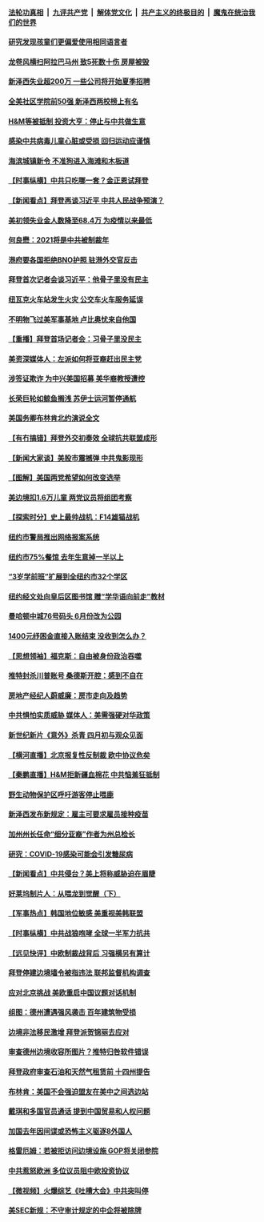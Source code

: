 

####  [法轮功真相](../../../../basic/blob/master/README.md?t=03261201) &nbsp;|&nbsp; [九评共产党](../../../../9ping.md/blob/master/README.md?t=03261201) &nbsp;|&nbsp; [解体党文化](../../../../jtdwh.md/blob/master/README.md?t=03261201)  &nbsp;|&nbsp; [共产主义的终极目的](../../../../gczydzjmd.md/blob/master/README.md?t=03261201) &nbsp;|&nbsp; [魔鬼在统治我们的世界](../../../../mgztzwmdsj.md/blob/master/README.md?t=03261201) 

#### [研究发现孩童们更偏爱使用相同语言者](../pages/nsc412/n12836756.md?t=03261201) 

#### [龙卷风横扫阿拉巴马州 致5死数十伤 房屋被毁](../pages/nsc412/n12836446.md?t=03261201) 

#### [新泽西失业超200万 一些公司将开始夏季招聘](../pages/nsc412/n12836671.md?t=03261201) 

#### [全美社区学院前50强 新泽西两校榜上有名](../pages/nsc412/n12836637.md?t=03261201) 

#### [H&M等被抵制 投资大亨：停止与中共做生意](../pages/nsc412/n12836201.md?t=03261201) 

#### [感染中共病毒儿童心脏或受损 回归运动应谨慎](../pages/nsc412/n12836618.md?t=03261201) 

#### [海滨城镇新令 不准狗进入海滩和木板道](../pages/nsc412/n12836596.md?t=03261201) 

#### [【时事纵横】中共只吃哪一套？金正恩试拜登](../pages/nsc412/n12836328.md?t=03261201) 

#### [【新闻看点】拜登再谈习近平 中共人民战争预演？](../pages/nsc412/n12836306.md?t=03261201) 

#### [美初领失业金人数降至68.4万 为疫情以来最低](../pages/nsc412/n12836375.md?t=03261201) 

#### [何良懋：2021将是中共被制裁年](../pages/nsc412/n12836412.md?t=03261201) 

#### [港府要各国拒绝BNO护照 驻港外交官反击](../pages/nsc412/n12836374.md?t=03261201) 

#### [拜登首次记者会谈习近平：他骨子里没有民主](../pages/nsc412/n12836352.md?t=03261201) 

#### [纽瓦克火车站发生火灾 公交车火车服务延误](../pages/nsc412/n12836228.md?t=03261201) 

#### [不明物飞过美军事基地 卢比奥忧来自他国](../pages/nsc412/n12836099.md?t=03261201) 

#### [【重播】拜登首场记者会：习骨子里没民主](../pages/nsc412/n12834482.md?t=03261201) 

#### [美资深媒体人：左派如何将亚裔赶出民主党](../pages/nsc412/n12834238.md?t=03261201) 

#### [涉签证欺诈 为中兴美国招募 美华裔教授遭控](../pages/nsc412/n12835704.md?t=03261201) 

#### [长荣巨轮如鲸鱼搁浅 苏伊士运河暂停通航](../pages/nsc412/n12835749.md?t=03261201) 

#### [美国务卿布林肯北约演说全文](../pages/nsc412/n12835238.md?t=03261201) 

#### [【有冇搞错】拜登外交初奏效 全球抗共联盟成形](../pages/nsc412/n12833711.md?t=03261201) 

#### [【新闻大家谈】美股市震撼弹 中共鬼影现形](../pages/nsc412/n12835234.md?t=03261201) 

#### [【图解】美国两党希望如何改变选举](../pages/nsc412/n12833755.md?t=03261201) 

#### [美边境扣1.6万儿童 两党议员将组团考察](../pages/nsc412/n12835403.md?t=03261201) 

#### [【探索时分】史上最帅战机：F14雄猫战机](../pages/nsc412/n12833595.md?t=03261201) 

#### [纽约市警局推出网络报案系统](../pages/nsc412/n12834361.md?t=03261201) 

#### [纽约市75%餐馆 去年生意掉一半以上](../pages/nsc412/n12834335.md?t=03261201) 

#### [“3岁学前班”扩展到全纽约市32个学区](../pages/nsc412/n12834290.md?t=03261201) 

#### [纽约经文处向皇后区图书馆  赠“学华语向前走”教材](../pages/nsc412/n12834347.md?t=03261201) 

#### [曼哈顿中城76号码头  6月份改为公园](../pages/nsc412/n12834167.md?t=03261201) 

#### [1400元纾困金直接入账结束  没收到怎么办？](../pages/nsc412/n12834244.md?t=03261201) 

#### [【思想领袖】福克斯：自由被身份政治吞噬](../pages/nsc412/n12828631.md?t=03261201) 

#### [推特封杀川普账号 桑德斯开腔：感到不自在](../pages/nsc412/n12834113.md?t=03261201) 

#### [房地产经纪人蔚威廉：房市走向及趋势](../pages/nsc412/n12834375.md?t=03261201) 

#### [中共惧怕实质威胁 媒体人：美需强硬对华政策](../pages/nsc412/n12833505.md?t=03261201) 

#### [新世纪新片《意外》杀青 四月初与观众见面](../pages/nsc412/n12833362.md?t=03261201) 

#### [【横河直播】北京报复性反制裁 欧中协议危矣](../pages/nsc412/n12833967.md?t=03261201) 

#### [【秦鹏直播】H&M拒新疆血棉花 中共恼羞狂抵制](../pages/nsc412/n12833920.md?t=03261201) 

#### [野生动物保护区呼吁游客停止喂鹿](../pages/nsc412/n12834260.md?t=03261201) 

#### [新泽西发布新规定：雇主可要求雇员接种疫苗](../pages/nsc412/n12834255.md?t=03261201) 

#### [加州州长任命“细分亚裔”作者为州总检长](../pages/nsc412/n12834181.md?t=03261201) 

#### [研究：COVID-19感染可能会引发糖尿病](../pages/nsc412/n12833873.md?t=03261201) 

#### [【新闻看点】中共侵台？美上将称威胁迫在眉睫](../pages/nsc412/n12833908.md?t=03261201) 

#### [好莱坞制片人：从喂龙到觉醒（下）](../pages/nsc412/n12833974.md?t=03261201) 

#### [【军事热点】韩国地位敏感 美重视美韩联盟](../pages/nsc412/n12831436.md?t=03261201) 

#### [【时事纵横】中共战狼咆哮 全球一半军力抗共](../pages/nsc412/n12833889.md?t=03261201) 

#### [【远见快评】中欧制裁战背后 习强横另有算计](../pages/nsc412/n12833867.md?t=03261201) 

#### [拜登停建边境墙令被指违法 联邦监督机构调查](../pages/nsc412/n12833854.md?t=03261201) 

#### [应对北京挑战 美欧重启中国议题对话机制](../pages/nsc412/n12833822.md?t=03261201) 

#### [组图：德州遭遇强风袭击 百年建筑物受损](../pages/nsc412/n12833022.md?t=03261201) 

#### [边境非法移民激增 拜登派贺锦丽去应对](../pages/nsc412/n12833759.md?t=03261201) 

#### [审查德州边境收容所图片？推特归咎软件错误](../pages/nsc412/n12833599.md?t=03261201) 

#### [拜登政府审查石油和天然气租赁前 十四州提告](../pages/nsc412/n12833546.md?t=03261201) 

#### [布林肯：美国不会强迫盟友在美中之间选边站](../pages/nsc412/n12833562.md?t=03261201) 

#### [戴琪和多国官员通话 提到中国贸易和人权问题](../pages/nsc412/n12833498.md?t=03261201) 

#### [加国去年因间谍或恐怖主义驱逐8外国人](../pages/nsc412/n12831324.md?t=03261201) 

#### [格雷厄姆：若被拒访问边境设施 GOP将关闭参院](../pages/nsc412/n12833422.md?t=03261201) 

#### [中共惹怒欧洲 多位议员阻中欧投资协议](../pages/nsc412/n12833410.md?t=03261201) 

#### [【微视频】火爆综艺《吐槽大会》中共突叫停](../pages/nsc412/n12833119.md?t=03261201) 

#### [美SEC新规：不守审计规定的中企将被除牌](../pages/nsc412/n12833379.md?t=03261201) 

